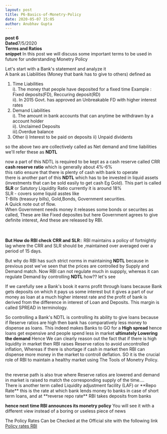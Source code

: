 ```yaml
---
layout: post
title: P6-Basics-of-Monetry-Policy
date: 2020-05-07 15:05
author: Anubhav Gupta
---
```

<style>
    header{
      
     background-color: rgba(249, 241 ,241 , 0.7);
         font-weight: bolder;
         font-size: larger;
         font-family: fantasy;
        }
    
      div{
        background-image: url("https://i.postimg.cc/y6fw6m3Y/yoann-siloine-dyax-Q-ao-GWY-unsplash.jpg");
      }
      </style>

**post 6** <br/>
**Dated**7/5/2020<br/>
**Terms and Ratios** <br/>
**snippet**  In this post we will discuss some important terms to be used in future for understanding Monetry Policy<br/>

Let's start with a Bank's statement and analyze it<br/>
A bank as Liabilities (Money that bank has to give to others) defined as<br/>
1. Time Liabilities<br/>
    i). The money that people have deposited for a fixed time Example : Fixed deposits(FD), Reccuring deposit(RD) <br/>
    ii). In 2015 Govt. has approved an Unbreakable FD with higher interest rates <br/>
2. Demand Liabilities<br/>
   i). The amount in bank accounts that can anytime  be withdrawn by a account holder<br/>
    ii). Unclaimed Deposits<br/>
    iii).Overdue balance<br/>
3. Other
    i) Interest to be paid on deposits
    ii) Unpaid dividents 

so the above two are collectively called as Net demand and time liabilities we'll refer these as **NDTL**<br/>

now a part of this NDTL is required to be kept as a cash reserve called CRR **cash reserve ratio** which is generally about 4%-6% <br/> this ratio ensure that there is plenty of cash with bank to operate<br/>
there is another part of this **NDTL** which has to be invested in liquid assets (investments that can be sold easily to get cash Eg Gold). This part is called **SLR** or Satutory Liquidity Ratio currently it is around 18%<br/>
SLR - covers some liquid asstes like <br/>
 T-Bills (treasury bills), Gold,Bonds, Government securities.<br/>
 A Quick note out of flow.<br/>
 When Government needs money it releases some bonds or securites as called, These are like Fixed deposites but here Government agrees to give definite interest, And these are released by RBI. <br/><br/><br/>

 **But How do RBI check CRR and SLR**:: RBI maintains a policy of fortnightly lag where the CRR and SLR should be ,maintained over averaged over a period of 15 days.
<br/>

But why do RBI has such strict norms in maintaining **NDTL** because in previous post we've seen that the prices are controlled by Supply and Demand match. Now RBI can not regulate much in suppply, whereas it can regulate Demand by controlling **NDTL** how?? let's see <br/>

If we carefully see a Bank's book it earns profit through loans because Bank gets deposits on which it pays us some interest but it gives a part of our money as loan at a much higher interest rate and the profit of bank is derived from the difference in interest of Loan and Deposits. This margin is called SPREAD in terminology.<br/>

So controlling a Bank's NDTL is controlling its ability to give loans because if Reserve ratios are high then bank has comparatively less money to dispense as loans. This indeed makes Banks to GO for a **High spread** hence loans get expensive and people spend less in market **ultimately Lowering the demand**
Hence We can clearly reason out the fact that if there is high liquidity in market then RBI raises Reserve ratios to avoid uncontrolled inflation, Whereas if there is shortage if cash in market then RBI can dispense more money in the market to controll deflation. SO it is the crucial role of RBI to maintain a healthy market using The Tools of Monetry Policy. <br/>

<br/>
the reverse path is also true where Reserve ratios are lowered and demand in market is raised to match the corresponding supply of the time....<br/>
There is another term called  Liquidity adjustment facility (LAF) or **Repo Rate** this is the rate at which bank lends money to banks in case of short term loans, and at **reverse repo rate** RBI takes deposits from banks<br/>

**hence next time RBI announces its monetry policy** You will see it with a different view instead of a boring or useless piece of news<br/>

The Policy Rates Can be Checked at the Official site with the following link
<br/>
[Policy rates RBI](https://www.rbi.org.in/home.aspx)


